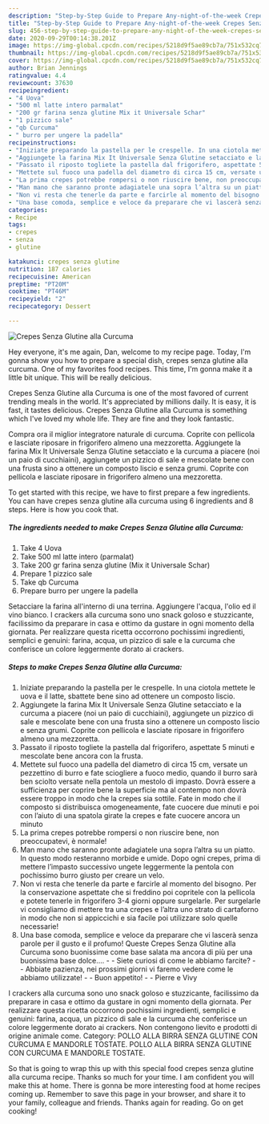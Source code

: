 ```yaml
---
description: "Step-by-Step Guide to Prepare Any-night-of-the-week Crepes Senza Glutine alla Curcuma"
title: "Step-by-Step Guide to Prepare Any-night-of-the-week Crepes Senza Glutine alla Curcuma"
slug: 456-step-by-step-guide-to-prepare-any-night-of-the-week-crepes-senza-glutine-alla-curcuma
date: 2020-09-29T00:14:38.201Z
image: https://img-global.cpcdn.com/recipes/5218d9f5ae89cb7a/751x532cq70/crepes-senza-glutine-alla-curcuma-recipe-main-photo.jpg
thumbnail: https://img-global.cpcdn.com/recipes/5218d9f5ae89cb7a/751x532cq70/crepes-senza-glutine-alla-curcuma-recipe-main-photo.jpg
cover: https://img-global.cpcdn.com/recipes/5218d9f5ae89cb7a/751x532cq70/crepes-senza-glutine-alla-curcuma-recipe-main-photo.jpg
author: Brian Jennings
ratingvalue: 4.4
reviewcount: 37630
recipeingredient:
- "4 Uova"
- "500 ml latte intero parmalat"
- "200 gr farina senza glutine Mix it Universale Schar"
- "1 pizzico sale"
- "qb Curcuma"
- " burro per ungere la padella"
recipeinstructions:
- "Iniziate preparando la pastella per le crespelle. In una ciotola mettete le uova e il latte, sbattete bene sino ad ottenere un composto liscio."
- "Aggiungete la farina Mix It Universale Senza Glutine setacciato e la curcuma a piacere (noi un paio di cucchiaini), aggiungete un pizzico di sale e mescolate bene con una frusta sino a ottenere un composto liscio e senza grumi. Coprite con pellicola e lasciate riposare in frigorifero almeno una mezzoretta."
- "Passato il riposto togliete la pastella dal frigorifero, aspettate 5 minuti e mescolate bene ancora con la frusta."
- "Mettete sul fuoco una padella del diametro di circa 15 cm, versate un pezzettino di burro e fate sciogliere a fuoco medio, quando il burro sarà ben sciolto versate nella pentola un mestolo di impasto. Dovrà essere a sufficienza per coprire bene la superficie ma al contempo non dovrà essere troppo in modo che la crepes sia sottile. Fate in modo che il composto si distribuisca omogeneamente, fate cuocere due minuti e poi con l’aiuto di una spatola girate la crepes e fate cuocere ancora un minuto"
- "La prima crepes potrebbe rompersi o non riuscire bene, non preoccupatevi, è normale!"
- "Man mano che saranno pronte adagiatele una sopra l’altra su un piatto. In questo modo resteranno morbide e umide. Dopo ogni crepes, prima di mettere l’impasto successivo ungete leggermente la pentola con pochissimo burro giusto per creare un velo."
- "Non vi resta che tenerle da parte e farcirle al momento del bisogno. Per la conservazione aspettate che si freddino poi copritele con la pellicola e potete tenerle in frigorifero 3-4 giorni oppure surgelarle. Per surgelarle vi consigliamo di mettere tra una crepes e l’altra uno strato di cartaforno in modo che non si appiccichi e sia facile poi utilizzare solo quelle necessarie!"
- "Una base comoda, semplice e veloce da preparare che vi lascerà senza parole per il gusto e il profumo! Queste Crepes Senza Glutine alla Curcuma sono buonissime come base salata ma ancora di più per una buonissima base dolce….  Siete curiosi di come le abbiamo farcite?  Abbiate pazienza, nei prossimi giorni vi faremo vedere come le abbiamo utilizzate!  Buon appetito!  Pierre e Vivy"
categories:
- Recipe
tags:
- crepes
- senza
- glutine

katakunci: crepes senza glutine 
nutrition: 187 calories
recipecuisine: American
preptime: "PT20M"
cooktime: "PT46M"
recipeyield: "2"
recipecategory: Dessert

---
```



![Crepes Senza Glutine alla Curcuma](https://img-global.cpcdn.com/recipes/5218d9f5ae89cb7a/751x532cq70/crepes-senza-glutine-alla-curcuma-recipe-main-photo.jpg)

Hey everyone, it's me again, Dan, welcome to my recipe page. Today, I'm gonna show you how to prepare a special dish, crepes senza glutine alla curcuma. One of my favorites food recipes. This time, I'm gonna make it a little bit unique. This will be really delicious.

Crepes Senza Glutine alla Curcuma is one of the most favored of current trending meals in the world. It's appreciated by millions daily. It is easy, it is fast, it tastes delicious. Crepes Senza Glutine alla Curcuma is something which I've loved my whole life. They are fine and they look fantastic.

Compra ora il miglior integratore naturale di curcuma. Coprite con pellicola e lasciate riposare in frigorifero almeno una mezzoretta. Aggiungete la farina Mix It Universale Senza Glutine setacciato e la curcuma a piacere (noi un paio di cucchiaini), aggiungete un pizzico di sale e mescolate bene con una frusta sino a ottenere un composto liscio e senza grumi. Coprite con pellicola e lasciate riposare in frigorifero almeno una mezzoretta.


To get started with this recipe, we have to first prepare a few ingredients. You can have crepes senza glutine alla curcuma using 6 ingredients and 8 steps. Here is how you cook that.

<!--inarticleads1-->

##### The ingredients needed to make Crepes Senza Glutine alla Curcuma:

1. Take 4 Uova
1. Take 500 ml latte intero (parmalat)
1. Take 200 gr farina senza glutine (Mix it Universale Schar)
1. Prepare 1 pizzico sale
1. Take qb Curcuma
1. Prepare  burro per ungere la padella


Setacciare la farina all&#39;interno di una terrina. Aggiungere l&#39;acqua, l&#39;olio ed il vino bianco. I crackers alla curcuma sono uno snack goloso e stuzzicante, facilissimo da preparare in casa e ottimo da gustare in ogni momento della giornata. Per realizzare questa ricetta occorrono pochissimi ingredienti, semplici e genuini: farina, acqua, un pizzico di sale e la curcuma che conferisce un colore leggermente dorato ai crackers. 

<!--inarticleads2-->

##### Steps to make Crepes Senza Glutine alla Curcuma:

1. Iniziate preparando la pastella per le crespelle. In una ciotola mettete le uova e il latte, sbattete bene sino ad ottenere un composto liscio.
1. Aggiungete la farina Mix It Universale Senza Glutine setacciato e la curcuma a piacere (noi un paio di cucchiaini), aggiungete un pizzico di sale e mescolate bene con una frusta sino a ottenere un composto liscio e senza grumi. Coprite con pellicola e lasciate riposare in frigorifero almeno una mezzoretta.
1. Passato il riposto togliete la pastella dal frigorifero, aspettate 5 minuti e mescolate bene ancora con la frusta.
1. Mettete sul fuoco una padella del diametro di circa 15 cm, versate un pezzettino di burro e fate sciogliere a fuoco medio, quando il burro sarà ben sciolto versate nella pentola un mestolo di impasto. Dovrà essere a sufficienza per coprire bene la superficie ma al contempo non dovrà essere troppo in modo che la crepes sia sottile. Fate in modo che il composto si distribuisca omogeneamente, fate cuocere due minuti e poi con l’aiuto di una spatola girate la crepes e fate cuocere ancora un minuto
1. La prima crepes potrebbe rompersi o non riuscire bene, non preoccupatevi, è normale!
1. Man mano che saranno pronte adagiatele una sopra l’altra su un piatto. In questo modo resteranno morbide e umide. Dopo ogni crepes, prima di mettere l’impasto successivo ungete leggermente la pentola con pochissimo burro giusto per creare un velo.
1. Non vi resta che tenerle da parte e farcirle al momento del bisogno. Per la conservazione aspettate che si freddino poi copritele con la pellicola e potete tenerle in frigorifero 3-4 giorni oppure surgelarle. Per surgelarle vi consigliamo di mettere tra una crepes e l’altra uno strato di cartaforno in modo che non si appiccichi e sia facile poi utilizzare solo quelle necessarie!
1. Una base comoda, semplice e veloce da preparare che vi lascerà senza parole per il gusto e il profumo! Queste Crepes Senza Glutine alla Curcuma sono buonissime come base salata ma ancora di più per una buonissima base dolce…. -  - Siete curiosi di come le abbiamo farcite? -  - Abbiate pazienza, nei prossimi giorni vi faremo vedere come le abbiamo utilizzate! -  - Buon appetito! -  - Pierre e Vivy


I crackers alla curcuma sono uno snack goloso e stuzzicante, facilissimo da preparare in casa e ottimo da gustare in ogni momento della giornata. Per realizzare questa ricetta occorrono pochissimi ingredienti, semplici e genuini: farina, acqua, un pizzico di sale e la curcuma che conferisce un colore leggermente dorato ai crackers. Non contengono lievito e prodotti di origine animale come. Category: POLLO ALLA BIRRA SENZA GLUTINE CON CURCUMA E MANDORLE TOSTATE. POLLO ALLA BIRRA SENZA GLUTINE CON CURCUMA E MANDORLE TOSTATE. 

So that is going to wrap this up with this special food crepes senza glutine alla curcuma recipe. Thanks so much for your time. I am confident you will make this at home. There is gonna be more interesting food at home recipes coming up. Remember to save this page in your browser, and share it to your family, colleague and friends. Thanks again for reading. Go on get cooking!
